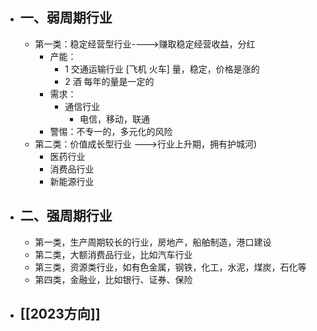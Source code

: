 - ## 一、弱周期行业
	- 第一类：稳定经营型行业---->赚取稳定经营收益，分红
		- 产能：
			- 1 交通运输行业  [飞机 火车]  量，稳定，价格是涨的
			- 2 酒   每年的量是一定的
		- 需求：
			- 通信行业
				- 电信，移动，联通
		- 警惕：不专一的，多元化的风险
	- 第二类：价值成长型行业 --->行业上升期，拥有护城河)
		- 医药行业
		- 消费品行业
		- 新能源行业
- ## 二、强周期行业
	- 第一类，生产周期较长的行业，房地产，船舶制造，港口建设
	- 第二类，大额消费品行业，比如汽车行业
	- 第三类，资源类行业，如有色金属，钢铁，化工，水泥，煤炭，石化等
	- 第四类，金融业，比如银行、证券、保险
- ## [[2023方向]]